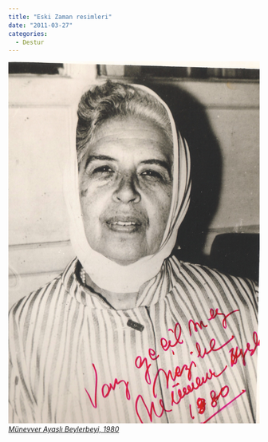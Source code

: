 ```yaml
---
title: "Eski Zaman resimleri"
date: "2011-03-27"
categories: 
  - Destur
---
```


 [![ayas.jpg](../uploads/2011/03/ayas.jpg) _Münevver Ayaşlı Beylerbeyi, 1980_](../uploads/2011/03/ayas.jpg "ayas.jpg")
